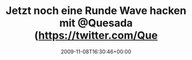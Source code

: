 ---
retweeted: false
source: <a href="http://twitter.com" rel="nofollow">Twitter Web Client</a>
entities:
  hashtags: []
  symbols: []
  user_mentions:
  - name: Jose Quesada
    screen_name: Quesada
    indices:
    - '38'
    - '46'
    id_str: '14075441'
    id: '14075441'
  urls: []
display_text_range:
- '0'
- '82'
favorite_count: '0'
id_str: '5534906710'
truncated: false
retweet_count: '0'
id: '5534906710'
created_at: Sun Nov 08 16:30:46 +0000 2009
favorited: false
full_text: 'Jetzt noch eine Runde Wave hacken mit [@Quesada](https://twitter.com/Quesada)
  - dann: Eisenbahnfahren. 4 Stunden.'
lang: de
tags:
- pesos/twitter
date: '2009-11-08T16:30:46+00:00'
src: https://twitter.com/bascht/status/5534906710
original_url: https://twitter.com/bascht/status/5534906710
type: twitter_tweet
text: 'Jetzt noch eine Runde Wave hacken mit [@Quesada](https://twitter.com/Quesada)
  - dann: Eisenbahnfahren. 4 Stunden.'
title: Jetzt noch eine Runde Wave hacken mit @Quesada (https://twitter.com/Que

---